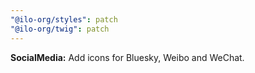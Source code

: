 ```yaml
---
"@ilo-org/styles": patch
"@ilo-org/twig": patch
---
```


**SocialMedia:** Add icons for Bluesky, Weibo and WeChat.

